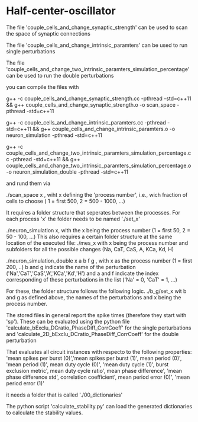 # Half-center-oscillator

The file 'couple_cells_and_change_synaptic_strength' can be used to scan the space of synaptic connections

The file 'couple_cells_and_change_intrinsic_paramters' can be used to run single perturbations

The file 'couple_cells_and_change_two_intrinsic_paramters_simulation_percentage' can be used to run the double perturbations


 you can compile the files with 

 g++ -c couple_cells_and_change_synaptic_strength.cc -pthread -std=c++11 && g++ couple_cells_and_change_synaptic_strength.o -o scan_space -pthread -std=c++11

 g++ -c couple_cells_and_change_intrinsic_paramters.cc -pthread -std=c++11 && g++ couple_cells_and_change_intrinsic_paramters.o -o neuron_simulation -pthread -std=c++11
 
 g++ -c couple_cells_and_change_two_intrinsic_paramters_simulation_percentage.cc -pthread -std=c++11 && g++ couple_cells_and_change_two_intrinsic_paramters_simulation_percentage.o -o neuron_simulation_double -pthread -std=c++11

 
and rund them via 

./scan_space x , wiht x defining the 'process number', i.e., wich fraction of cells to choose ( 1 = first 500, 2 = 500 - 1000, ...)

It requires a folder structure that seperates between the processes. For each process 'x' the folder needs to be named './set_x'


./neuron_simulation x, with the x being the process number (1 = first 50, 2 = 50 - 100, ...)
This also requires a certain folder structure at the same location of the executed file:
./mes_x with x being the process number and subfolders for all the possible changes (Na, CaT, CaS, A, KCa, Kd, H)

./neuron_simulation_double x a b f g   , with x as the process number (1 = first 200, ..) b and g indicate the name of the perturbation ('Na','CaT','CaS','A','KCa','Kd','H') and a and f indicate the index corresponding of these perturbations in the list ('Na' = 0, 'CaT' = 1, ...)

For these, the folder structure follows the following logic. 
./b_g/set_x wit b and g as defined above, the names of the perturbations and x being the process number. 

The stored files in general report the spike times (therefore they start with 'sp'). These can be evaluated using the python file 'calculate_bExclu_DCratio_PhaseDiff_CorrCoeff' for the single perturbations and 'calculate_2D_bExclu_DCratio_PhaseDiff_CorrCoeff' for the double perturbation 

That evaluates all circuit instances with respecto to the following properties:
'mean spikes per burst (0)','mean spikes per burst (1)', mean period (0)', 'mean period (1)', mean duty cycle (0)', 'mean duty cycle (1)', burst exclusion metric', mean duty cycle ratio', mean phase difference',  'mean phase difference std', correlation coefficient', mean period error (0)', 'mean period error (1)'

it needs a folder that is called './00_dictionaries'


The python script 'calculate_stability.py' can load the generated dictionaries to calculate the stability values.




